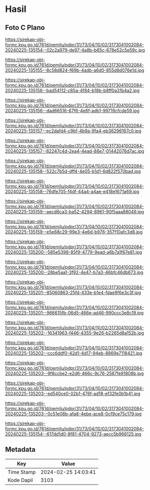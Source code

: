 # Hasil

## Foto C Plano

https://sirekap-obj-formc.kpu.go.id/761d/pemilu/pdpr/31/73/04/10/02/3173041002084-20240225-135154--02c2a979-de97-4a8b-b65c-678e52c5e59c.jpg

https://sirekap-obj-formc.kpu.go.id/761d/pemilu/pdpr/31/73/04/10/02/3173041002084-20240225-135155--8c58d824-f69b-4adb-a6d0-855d8d076e1d.jpg

https://sirekap-obj-formc.kpu.go.id/761d/pemilu/pdpr/31/73/04/10/02/3173041002084-20240225-135156--bad54112-c65a-4f84-b18b-b8ff0a31b4a2.jpg

https://sirekap-obj-formc.kpu.go.id/761d/pemilu/pdpr/31/73/04/10/02/3173041002084-20240225-135156--dad66516-67f6-4e6f-adb1-99719cfcde59.jpg

https://sirekap-obj-formc.kpu.go.id/761d/pemilu/pdpr/31/73/04/10/02/3173041002084-20240225-135157--ec2dafd4-c9bf-4b9a-9fa4-eb36296167c0.jpg

https://sirekap-obj-formc.kpu.go.id/761d/pemilu/pdpr/31/73/04/10/02/3173041002084-20240225-135157--82247c4d-2ea4-4ead-88e7-01442078d7ac.jpg

https://sirekap-obj-formc.kpu.go.id/761d/pemilu/pdpr/31/73/04/10/02/3173041002084-20240225-135158--522c7b5d-dff4-4e05-b1d1-6d822f570bad.jpg

https://sirekap-obj-formc.kpu.go.id/761d/pemilu/pdpr/31/73/04/10/02/3173041002084-20240225-135158--76dfe705-f4df-44a4-a4ae-e418e1671a69.jpg

https://sirekap-obj-formc.kpu.go.id/761d/pemilu/pdpr/31/73/04/10/02/3173041002084-20240225-135159--aecd6ca3-ba52-4294-8961-90f5aaa88049.jpg

https://sirekap-obj-formc.kpu.go.id/761d/pemilu/pdpr/31/73/04/10/02/3173041002084-20240225-135159--e5e68c29-99e3-4e6d-b976-357f10afc3d8.jpg

https://sirekap-obj-formc.kpu.go.id/761d/pemilu/pdpr/31/73/04/10/02/3173041002084-20240225-135200--585e5398-85f9-4779-9ead-a6b7a1f67e81.jpg

https://sirekap-obj-formc.kpu.go.id/761d/pemilu/pdpr/31/73/04/10/02/3173041002084-20240225-135200--28be5aa1-3f92-4e47-b7a3-46bfc46db673.jpg

https://sirekap-obj-formc.kpu.go.id/761d/pemilu/pdpr/31/73/04/10/02/3173041002084-20240225-135201--85060863-25fd-433e-b1e4-fdae9f6e3c3f.jpg

https://sirekap-obj-formc.kpu.go.id/761d/pemilu/pdpr/31/73/04/10/02/3173041002084-20240225-135201--966615fb-06d5-466e-ad46-990ccc3e8c19.jpg

https://sirekap-obj-formc.kpu.go.id/761d/pemilu/pdpr/31/73/04/10/02/3173041002084-20240225-135202--16341963-f446-4355-9e26-b2265d8a152b.jpg

https://sirekap-obj-formc.kpu.go.id/761d/pemilu/pdpr/31/73/04/10/02/3173041002084-20240225-135202--ccc6ddf0-42d1-4d17-94eb-8869e7118421.jpg

https://sirekap-obj-formc.kpu.go.id/761d/pemilu/pdpr/31/73/04/10/02/3173041002084-20240225-135203--9f8ccbe2-e2d6-466c-9c76-2567fe91808b.jpg

https://sirekap-obj-formc.kpu.go.id/761d/pemilu/pdpr/31/73/04/10/02/3173041002084-20240225-135203--ed540ce0-02b1-476f-ad18-ef32fe0b1b41.jpg

https://sirekap-obj-formc.kpu.go.id/761d/pemilu/pdpr/31/73/04/10/02/3173041002084-20240225-135203--0c51e08b-afa8-4ebe-ace8-0cf9ce75c179.jpg

https://sirekap-obj-formc.kpu.go.id/761d/pemilu/pdpr/31/73/04/10/02/3173041002084-20240225-135154--617dd1d0-8f81-4704-9273-aecc5b966125.jpg


## Metadata

| Key        | Value               |
| ---------- | ------------------- |
| Time Stamp | 2024-02-25 14:03:41 |
| Kode Dapil | 3103                |



